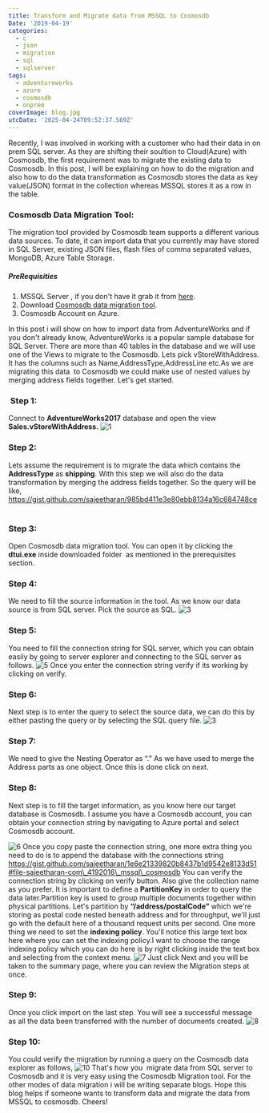 ```yaml
---
title: Transform and Migrate data from MSSQL to Cosmosdb
Date: '2019-04-19'
categories:
  - c
  - json
  - migration
  - sql
  - sqlserver
tags:
  - adventureworks
  - azure
  - cosmosdb
  - onprem
coverImage: blog.jpg
utcDate: '2025-04-24T09:52:37.569Z'
---
```


Recently, I was involved in working with a customer who had their data in on prem SQL server. As they are shifting their soultion to Cloud(Azure) with Cosmosdb, the first requirement was to migrate the existing data to Cosmosdb. In this post, I will be explaining on how to do the migration and also how to do the data transformation as Cosmosdb stores the data as key value(JSON) format in the collection whereas MSSQL stores it as a row in the table.

### Cosmosdb Data Migration Tool:

The migration tool provided by Cosmosdb team supports a different various data sources. To date, it can import data that you currently may have stored in SQL Server, existing JSON files, flash files of comma separated values, MongoDB, Azure Table Storage.

##### **PreRequisities**

1. MSSQL Server , if you don't have it grab it from [here](http://www.sqlservertutorial.net/install-sql-server/).
2. Download [Cosmosdb data migration tool](https://docs.microsoft.com/en-us/azure/cosmos-db/import-data#Install).
3. Cosmosdb Account on Azure.

In this post i will show on how to import data from AdventureWorks and if you don't already know, AdventureWorks is a popular sample database for SQL Server. There are more than 40 tables in the database and we will use one of the Views to migrate to the Cosmosdb. Lets pick vStoreWithAddress. It has the columns such as Name,AddressType,AddressLine etc.As we are migrating this data  to Cosmosdb we could make use of nested values by merging address fields together. Let's get started.

###  Step 1:

Connect to **AdventureWorks2017** database and open the view **Sales.vStoreWithAddress.** ![1](images/1-1.png)

### Step 2:

Lets assume the requirement is to migrate the data which contains the **AddressType** as **shipping**. With this step we will also do the data transformation by merging the address fields together. So the query will be like, https://gist.github.com/sajeetharan/985bd411e3e80ebb8134a16c684748ce  

### Step 3:

Open Cosmosdb data migration tool. You can open it by clicking the **dtui.exe** inside downloaded folder  as mentioned in the prerequisites section.

### Step 4:

We need to fill the source information in the tool. As we know our data source is from SQL server. Pick the source as SQL. ![3](images/3-1.png)

### Step 5:

You need to fill the connection string for SQL server, which you can obtain easily by going to server explorer and connecting to the SQL server as follows. ![5](images/5-1.png) Once you enter the connection string verify if its working by clicking on verify.

### Step 6:

Next step is to enter the query to select the source data, we can do this by either pasting the query or by selecting the SQL query file. ![3](images/3-1.png)

### Step 7:

We need to give the Nesting Operator as “.” As we have used to merge the Address parts as one object. Once this is done click on next.

### Step 8:

Next step is to fill the target information, as you know here our target database is Cosmosdb. I assume you have a Cosmosdb account, you can obtain your connection string by navigating to Azure portal and select Cosmosdb account.

![6](images/6-1.png) Once you copy paste the connection string, one more extra thing you need to do is to append the database with the connections string https://gist.github.com/sajeetharan/1e6e21339820b8437b1d9542e8133d51#file-sajeetharan-com\_4192016\_mssql\_cosmosdb You can verify the connection string by clicking on verify button. Also give the collection name as you prefer. It is important to define a **PartitionKey** in order to query the data later.Partition key is used to group multiple documents together within physical partitions. Let's partition by **“/address/postalCode”** which we're storing as postal code nested beneath address and for throughput, we'll just go with the default here of a thousand request units per second. One more thing we need to set the **indexing policy**. You'll notice this large text box here where you can set the indexing policy.I want to choose the range indexing policy which you can do here is by right clicking inside the text box and selecting from the context menu. ![7](images/7-1.png) Just click Next and you will be taken to the summary page, where you can review the Migration steps at once.

### Step 9:

Once you click import on the last step. You will see a successful message as all the data been transferred with the number of documents created. ![8](images/8-1.png)

### Step 10:

You could verify the migration by running a query on the Cosmosdb data explorer as follows, ![10](images/10.png) That's how you  migrate data from SQL server to Cosmosdb and it is very easy using the Cosmosdb Migration tool. For the other modes of data migration i will be writing separate blogs. Hope this blog helps if someone wants to transform data and migrate the data from MSSQL to cosmosdb. Cheers!
